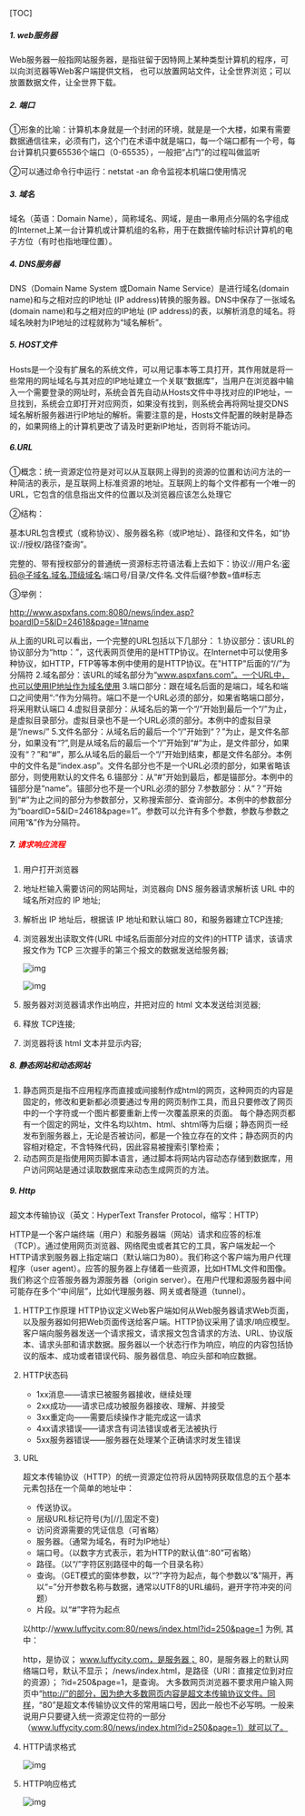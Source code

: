 [TOC]

##### 1. web服务器

Web服务器一般指网站服务器，是指驻留于因特网上某种类型计算机的程序，可以向浏览器等Web客户端提供文档， 也可以放置网站文件，让全世界浏览；可以放置数据文件，让全世界下载。

##### 2. 端口

①形象的比喻：计算机本身就是一个封闭的环境，就是是一个大楼，如果有需要数据通信往来，必须有门，这个门在术语中就是端口，每一个端口都有一个号，每台计算机只要65536个端口（0-65535），一般把“占门”的过程叫做监听

②可以通过命令行中运行：netstat -an 命令监视本机端口使用情况

##### 3. 域名

域名（英语：Domain Name），简称域名、网域，是由一串用点分隔的名字组成的Internet上某一台计算机或计算机组的名称，用于在数据传输时标识计算机的电子方位（有时也指地理位置）。

##### 4. DNS服务器

DNS（Domain Name System 或Domain Name Service）是进行域名(domain name)和与之相对应的IP地址 (IP address)转换的服务器。DNS中保存了一张域名(domain name)和与之相对应的IP地址 (IP address)的表，以解析消息的域名。将域名映射为IP地址的过程就称为“域名解析”。

##### 5. HOST文件

Hosts是一个没有扩展名的系统文件，可以用记事本等工具打开，其作用就是将一些常用的网址域名与其对应的IP地址建立一个关联“数据库”，当用户在浏览器中输入一个需要登录的网址时，系统会首先自动从Hosts文件中寻找对应的IP地址，一旦找到，系统会立即打开对应网页，如果没有找到，则系统会再将网址提交DNS域名解析服务器进行IP地址的解析。需要注意的是，Hosts文件配置的映射是静态的，如果网络上的计算机更改了请及时更新IP地址，否则将不能访问。

##### 6.URL

①概念：统一资源定位符是对可以从互联网上得到的资源的位置和访问方法的一种简洁的表示，是互联网上标准资源的地址。互联网上的每个文件都有一个唯一的URL，它包含的信息指出文件的位置以及浏览器应该怎么处理它

②结构：

基本URL包含模式（或称协议）、服务器名称（或IP地址）、路径和文件名，如“协议://授权/路径?查询”。

完整的、带有授权部分的普通统一资源标志符语法看上去如下：协议://用户名:密码@子域名.域名.顶级域名:端口号/目录/文件名.文件后缀?参数=值#标志

③举例：

http://www.aspxfans.com:8080/news/index.asp?boardID=5&ID=24618&page=1#name

从上面的URL可以看出，一个完整的URL包括以下几部分：
1.协议部分：该URL的协议部分为“http：”，这代表网页使用的是HTTP协议。在Internet中可以使用多种协议，如HTTP，FTP等等本例中使用的是HTTP协议。在"HTTP"后面的“//”为分隔符
2.域名部分：该URL的域名部分为“www.aspxfans.com”。一个URL中，也可以使用IP地址作为域名使用
3.端口部分：跟在域名后面的是端口，域名和端口之间使用“:”作为分隔符。端口不是一个URL必须的部分，如果省略端口部分，将采用默认端口
4.虚拟目录部分：从域名后的第一个“/”开始到最后一个“/”为止，是虚拟目录部分。虚拟目录也不是一个URL必须的部分。本例中的虚拟目录是“/news/”
5.文件名部分：从域名后的最后一个“/”开始到“？”为止，是文件名部分，如果没有“?”,则是从域名后的最后一个“/”开始到“#”为止，是文件部分，如果没有“？”和“#”，那么从域名后的最后一个“/”开始到结束，都是文件名部分。本例中的文件名是“index.asp”。文件名部分也不是一个URL必须的部分，如果省略该部分，则使用默认的文件名
6.锚部分：从“#”开始到最后，都是锚部分。本例中的锚部分是“name”。锚部分也不是一个URL必须的部分
7.参数部分：从“？”开始到“#”为止之间的部分为参数部分，又称搜索部分、查询部分。本例中的参数部分为“boardID=5&ID=24618&page=1”。参数可以允许有多个参数，参数与参数之间用“&”作为分隔符。

##### 7. **<font color=red>请求响应流程</font>**

1. 用户打开浏览器

2. 地址栏输入需要访问的网站网址，浏览器向 DNS 服务器请求解析该 URL 中的域名所对应的 IP 地址;

3. 解析出 IP 地址后，根据该 IP 地址和默认端口 80，和服务器建立TCP连接;

4. 浏览器发出读取文件(URL 中域名后面部分对应的文件)的HTTP 请求，该请求报文作为 TCP 三次握手的第三个报文的数据发送给服务器;

   ![img](../image/计算机/三次握手.webp)

   ![img](../image/计算机/四次挥手.webp)

5. 服务器对浏览器请求作出响应，并把对应的 html 文本发送给浏览器;

6. 释放 TCP连接;

7. 浏览器将该 html 文本并显示内容; 

##### 8. 静态网站和动态网站

1. 静态网页是指不应用程序而直接或间接制作成html的网页，这种网页的内容是固定的，修改和更新都必须要通过专用的网页制作工具，而且只要修改了网页中的一个字符或一个图片都要重新上传一次覆盖原来的页面。 每个静态网页都有一个固定的网址，文件名均以htm、html、shtml等为后缀；静态网页一经发布到服务器上，无论是否被访问，都是一个独立存在的文件；静态网页的内容相对稳定，不含特殊代码，因此容易被搜索引擎检索；
2. 动态网页是指使用网页脚本语言，通过脚本将网站内容动态存储到数据库，用户访问网站是通过读取数据库来动态生成网页的方法。

##### 9. Http

超文本传输协议（英文：HyperText Transfer Protocol，缩写：HTTP）

HTTP是一个客户端终端（用户）和服务器端（网站）请求和应答的标准（TCP）。通过使用网页浏览器、网络爬虫或者其它的工具，客户端发起一个HTTP请求到服务器上指定端口（默认端口为80）。我们称这个客户端为用户代理程序（user agent）。应答的服务器上存储着一些资源，比如HTML文件和图像。我们称这个应答服务器为源服务器（origin server）。在用户代理和源服务器中间可能存在多个“中间层”，比如代理服务器、网关或者隧道（tunnel）。

1. HTTP工作原理
   HTTP协议定义Web客户端如何从Web服务器请求Web页面，以及服务器如何把Web页面传送给客户端。HTTP协议采用了请求/响应模型。客户端向服务器发送一个请求报文，请求报文包含请求的方法、URL、协议版本、请求头部和请求数据。服务器以一个状态行作为响应，响应的内容包括协议的版本、成功或者错误代码、服务器信息、响应头部和响应数据。
2. HTTP状态码
   - 1xx消息——请求已被服务器接收，继续处理
   - 2xx成功——请求已成功被服务器接收、理解、并接受
   - 3xx重定向——需要后续操作才能完成这一请求
   - 4xx请求错误——请求含有词法错误或者无法被执行
   - 5xx服务器错误——服务器在处理某个正确请求时发生错误

3. URL

   超文本传输协议（HTTP）的统一资源定位符将从因特网获取信息的五个基本元素包括在一个简单的地址中：

   - 传送协议。
   - 层级URL标记符号(为[//],固定不变)
   - 访问资源需要的凭证信息（可省略）
   - 服务器。（通常为域名，有时为IP地址）
   - 端口号。（以数字方式表示，若为HTTP的默认值“:80”可省略）
   - 路径。（以“/”字符区别路径中的每一个目录名称）
   - 查询。（GET模式的窗体参数，以“?”字符为起点，每个参数以“&”隔开，再以“=”分开参数名称与数据，通常以UTF8的URL编码，避开字符冲突的问题）
   - 片段。以“#”字符为起点

   以http://www.luffycity.com:80/news/index.html?id=250&page=1 为例, 其中：

   http，是协议；
   www.luffycity.com，是服务器；
   80，是服务器上的默认网络端口号，默认不显示；
   /news/index.html，是路径（URI：直接定位到对应的资源）；
   ?id=250&page=1，是查询。
   大多数网页浏览器不要求用户输入网页中“[http://”的部分，因为绝大多数网页内容是超文本传输协议文件。同样](http://"的部分，因为绝大多数网页内容是超文本传输协议文件。同样/)，“80”是超文本传输协议文件的常用端口号，因此一般也不必写明。一般来说用户只要键入统一资源定位符的一部分（www.luffycity.com:80/news/index.html?id=250&page=1）就可以了。

4. HTTP请求格式

   ![img](../image/计算机/http请求.png)

5. HTTP响应格式

   ![img](../image/计算机/http响应.png)

